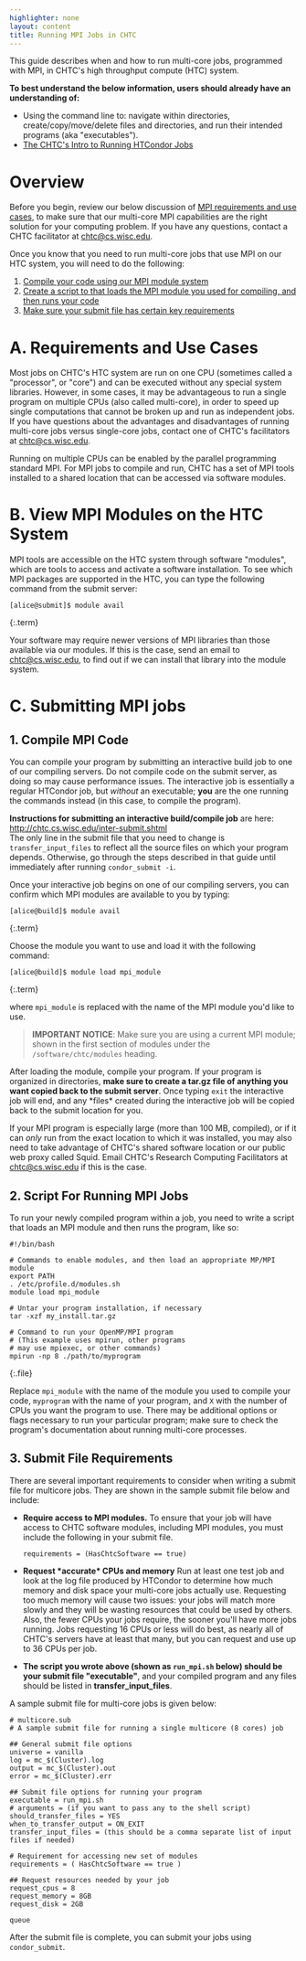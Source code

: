 ```yaml
---
highlighter: none
layout: content
title: Running MPI Jobs in CHTC
---
```



This guide describes when and how to run multi-core jobs, programmed with MPI, in
CHTC's high throughput compute (HTC) system.

**To best understand the below information, users should already have an
understanding of:**

-   Using the command line to: navigate within directories,
    create/copy/move/delete files and directories, and run their
    intended programs (aka \"executables\").
-   [The CHTC\'s Intro to Running HTCondor
    Jobs](http://chtc.cs.wisc.edu/helloworld.shtml)

Overview
========

Before you begin, review our below discussion of [MPI requirements and
use cases](#require), to make sure that our multi-core MPI capabilities
are the right solution for your computing problem. If you have any
questions, contact a CHTC facilitator at
[chtc@cs.wisc.edu](chtc@cs.wisc.edu).

Once you know that you need to run multi-core jobs that use MPI on our
HTC system, you will need to do the following:

1.  [Compile your code using our MPI module system](#compile)
2.  [Create a script to that loads the MPI module you used for
    compiling, and then runs your code](#script)
3.  [Make sure your submit file has certain key requirements](#submit)


<a name="require"/>

A. Requirements and Use Cases
=============================

Most jobs on CHTC\'s HTC system are run on one CPU (sometimes called a
\"processor\", or \"core\") and can be executed without any special
system libraries. However, in some cases, it may be advantageous to run
a single program on multiple CPUs (also called multi-core), in order to
speed up single computations that cannot be broken up and run as
independent jobs. If you have questions about the advantages and
disadvantages of running multi-core jobs versus single-core jobs,
contact one of CHTC\'s facilitators at
[chtc@cs.wisc.edu](chtc@cs.wisc.edu).

Running on multiple CPUs can be enabled by the parallel programming
standard MPI. For MPI jobs to compile and run, CHTC has a set of MPI
tools installed to a shared location that can be accessed via software
modules.

<a name="view"/>

B. View MPI Modules on the HTC System
=====================================

MPI tools are accessible on the HTC system through software \"modules\",
which are tools to access and activate a software installation. To see
which MPI packages are supported in the HTC, you can type the following
command from the submit server:

``` 
[alice@submit]$ module avail
```
{:.term}

Your software may require newer versions of MPI libraries than those
available via our modules. If this is the case, send an email to
[chtc@cs.wisc.edu](chtc@cs.wisc.edu), to find out if we can install
that library into the module system.

C. Submitting MPI jobs
======================

<a name="compile"/>

**1. Compile MPI Code**
-------------------

You can compile your program by submitting an interactive build job to
one of our compiling servers. Do not compile code on the submit server,
as doing so may cause performance issues. The interactive job is
essentially a regular HTCondor job, but *without* an executable; **you**
are the one running the commands instead (in this case, to compile the
program).

**Instructions for submitting an interactive build/compile job** are
here: <http://chtc.cs.wisc.edu/inter-submit.shtml>\
The only line in the submit file that you need to change is
`transfer_input_files` to reflect all the source files on which your
program depends. Otherwise, go through the steps described in that guide
until immediately after running `condor_submit -i`.

Once your interactive job begins on one of our compiling servers, you
can confirm which MPI modules are available to you by typing:

``` 
[alice@build]$ module avail
```
{:.term}

Choose the module you want to use and load it with the following
command:

``` 
[alice@build]$ module load mpi_module
```
{:.term}

where `mpi_module` is replaced with the name of the MPI module you\'d
like to use.

> **IMPORTANT NOTICE**: Make sure you are using a current MPI module;
> shown in the first section of modules under the
> `/software/chtc/modules` heading.

After loading the module, compile your program. If your program is
organized in directories, **make sure to create a tar.gz file of
anything you want copied back to the submit server**. Once typing `exit`
the interactive job will end, and any \*files\* created during the
interactive job will be copied back to the submit location for you.

If your MPI program is especially large (more than 100 MB, compiled), or
if it can *only* run from the exact location to which it was installed,
you may also need to take advantage of CHTC\'s shared software location
or our public web proxy called Squid. Email CHTC\'s Research Computing
Facilitators at [chtc@cs.wisc.edu](chtc@cs.wisc.edu) if this is the case.


<a name="script"/>

**2. Script For Running MPI Jobs**
------------------------------

To run your newly compiled program within a job, you need to write a
script that loads an MPI module and then runs the program, like so:

``` 
#!/bin/bash

# Commands to enable modules, and then load an appropriate MP/MPI module
export PATH
. /etc/profile.d/modules.sh
module load mpi_module

# Untar your program installation, if necessary
tar -xzf my_install.tar.gz

# Command to run your OpenMP/MPI program
# (This example uses mpirun, other programs
# may use mpiexec, or other commands)
mpirun -np 8 ./path/to/myprogram
```
{:.file}

Replace `mpi_module` with the name of the module you used to compile
your code, `myprogram` with the name of your program, and `X` with the
number of CPUs you want the program to use. There may be additional
options or flags necessary to run your particular program; make sure to
check the program\'s documentation about running multi-core processes.

<a name="submit"/>

**3. Submit File Requirements**
---------------------------

There are several important requirements to consider when writing a
submit file for multicore jobs. They are shown in the sample submit file
below and include:

-   **Require access to MPI modules.** To ensure that your job will have
    access to CHTC software modules, including MPI modules, you must
    include the following in your submit file.

    ``` {.sub}
    requirements = (HasChtcSoftware == true)
    ```

-   **Request \*accurate\* CPUs and memory** Run at least one test job
    and look at the log file produced by HTCondor to determine how much
    memory and disk space your multi-core jobs actually use. Requesting
    too much memory will cause two issues: your jobs will match more
    slowly and they will be wasting resources that could be used by
    others. Also, the fewer CPUs your jobs require, the sooner you\'ll
    have more jobs running. Jobs requesting 16 CPUs or less will do
    best, as nearly all of CHTC\'s servers have at least that many, but
    you can request and use up to 36 CPUs per job.
-   **The script you wrote above (shown as `run_mpi.sh` below) should be
    your submit file \"executable\"**, and your compiled program and any
    files should be listed in **transfer\_input\_files**.

A sample submit file for multi-core jobs is given below:

``` {.sub}
# multicore.sub
# A sample submit file for running a single multicore (8 cores) job

## General submit file options
universe = vanilla
log = mc_$(Cluster).log
output = mc_$(Cluster).out
error = mc_$(Cluster).err

## Submit file options for running your program
executable = run_mpi.sh
# arguments = (if you want to pass any to the shell script)
should_transfer_files = YES
when_to_transfer_output = ON_EXIT
transfer_input_files = (this should be a comma separate list of input files if needed)

# Requirement for accessing new set of modules
requirements = ( HasChtcSoftware == true ) 

## Request resources needed by your job
request_cpus = 8
request_memory = 8GB
request_disk = 2GB

queue
```

After the submit file is complete, you can submit your jobs using
`condor_submit`.
